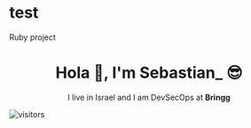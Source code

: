 # test
Ruby project

<h1 align='center'> Hola 👋, I'm Sebastian<blink>_</blink> 😎 </h1>

<p align='center'>
  I live in Israel and I am DevSecOps at <b>Bringg</b> 
</p>

![visitors](https://visitor-badge.glitch.me/badge?page_id=ssejzer)
